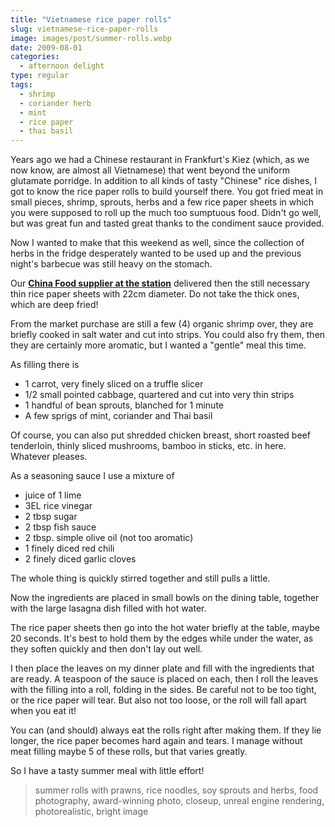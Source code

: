 ```yaml
---
title: "Vietnamese rice paper rolls"
slug: vietnamese-rice-paper-rolls
image: images/post/summer-rolls.webp
date: 2009-08-01
categories: 
  - afternoon delight
type: regular
tags: 
  - shrimp
  - coriander herb
  - mint
  - rice paper
  - thai basil
---
```


Years ago we had a Chinese restaurant in Frankfurt's Kiez (which, as we now know, are almost all Vietnamese) that went beyond the uniform glutamate porridge. In addition to all kinds of tasty "Chinese" rice dishes, I got to know the rice paper rolls to build yourself there. You got fried meat in small pieces, shrimp, sprouts, herbs and a few rice paper sheets in which you were supposed to roll up the much too sumptuous food. Didn't go well, but was great fun and tasted great thanks to the condiment sauce provided.

Now I wanted to make that this weekend as well, since the collection of herbs in the fridge desperately wanted to be used up and the previous night's barbecue was still heavy on the stomach.

Our **[China Food supplier at the station](https://www.yelp.de/biz/asiatische-lebensmittel-thanh-binh-m%C3%BCnster)** delivered then the still necessary thin rice paper sheets with 22cm diameter. Do not take the thick ones, which are deep fried!

From the market purchase are still a few (4) organic shrimp over, they are briefly cooked in salt water and cut into strips. You could also fry them, then they are certainly more aromatic, but I wanted a "gentle" meal this time.

As filling there is

- 1 carrot, very finely sliced on a truffle slicer
- 1/2 small pointed cabbage, quartered and cut into very thin strips
- 1 handful of bean sprouts, blanched for 1 minute
- A few sprigs of mint, coriander and Thai basil

Of course, you can also put shredded chicken breast, short roasted beef tenderloin, thinly sliced mushrooms, bamboo in sticks, etc. in here. Whatever pleases.

As a seasoning sauce I use a mixture of

- juice of 1 lime
- 3EL rice vinegar
- 2 tbsp sugar
- 2 tbsp fish sauce
- 2 tbsp. simple olive oil (not too aromatic)
- 1 finely diced red chili
- 2 finely diced garlic cloves

The whole thing is quickly stirred together and still pulls a little.

Now the ingredients are placed in small bowls on the dining table, together with the large lasagna dish filled with hot water.

The rice paper sheets then go into the hot water briefly at the table, maybe 20 seconds. It's best to hold them by the edges while under the water, as they soften quickly and then don't lay out well.

I then place the leaves on my dinner plate and fill with the ingredients that are ready. A teaspoon of the sauce is placed on each, then I roll the leaves with the filling into a roll, folding in the sides. Be careful not to be too tight, or the rice paper will tear. But also not too loose, or the roll will fall apart when you eat it!

You can (and should) always eat the rolls right after making them. If they lie longer, the rice paper becomes hard again and tears. I manage without meat filling maybe 5 of these rolls, but that varies greatly.

So I have a tasty summer meal with little effort!

> summer rolls with prawns, rice noodles, soy sprouts and herbs, food photography, award-winning photo, closeup, unreal engine rendering, photorealistic, bright image

